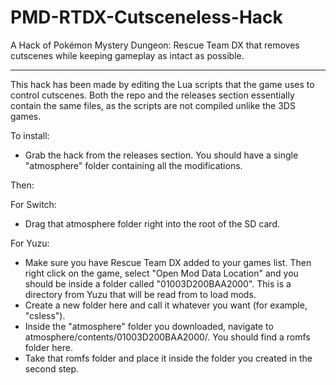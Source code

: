 # PMD-RTDX-Cutsceneless-Hack
A Hack of Pokémon Mystery Dungeon: Rescue Team DX that removes cutscenes while keeping gameplay as intact as possible.

---
This hack has been made by editing the Lua scripts that the game uses to control cutscenes. Both the repo and the releases section essentially contain the same files, as the scripts are not compiled unlike the 3DS games.

To install:

- Grab the hack from the releases section. You should have a single "atmosphere" folder containing all the modifications.

Then: 

For Switch:
- Drag that atmosphere folder right into the root of the SD card.

For Yuzu:
- Make sure you have Rescue Team DX added to your games list. Then right click on the game, select "Open Mod Data Location" and you should be inside a folder called "01003D200BAA2000". This is a directory from Yuzu that will be read from to load mods.
- Create a new folder here and call it whatever you want (for example, "csless").
- Inside the "atmosphere" folder you downloaded, navigate to atmosphere/contents/01003D200BAA2000/. You should find a romfs folder here.
- Take that romfs folder and place it inside the folder you created in the second step.
